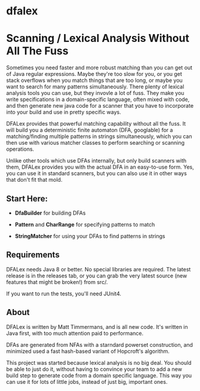 # dfalex

Scanning / Lexical Analysis Without All The Fuss
================================================

Sometimes you need faster and more robust matching than you can get out of Java regular expressions.  Maybe they're too slow for you, or you get stack overflows when you match things that are too long, or maybe you want to search for many patterns simultaneously.  There plenty of lexical analysis tools you can use, but they invovle a lot of fuss.  They make you write specifications in a domain-specific language, often mixed with code, and then generate new java code for a scanner that you have to incorporate into your build and use in pretty specific ways.

DFALex provides that powerful matching capability without all the fuss.  It will build you a deterministic finite automaton (DFA, googlable) for a matching/finding multiple patterns in strings simultaneously, which you can then use with various matcher classes to perform searching or scanning operations.

Unlike other tools which use DFAs internally, but only build scanners with them, DFALex provides you with the actual DFA in an easy-to-use form.  Yes, you can use it in standard scanners, but you can also use it in other ways that don't fit that mold.

Start Here:
-----------

* **DfaBuilder** for building DFAs

* **Pattern** and **CharRange** for specifying patterns to match

* **StringMatcher** for using your DFAs to find patterns in strings

Requirements
------------

DFALex needs Java 8 or better.  No special libraries are required. The latest release is in the releases tab, or you can grab the very latest source (new features that might be broken!) from src/.

If you want to run the tests, you'll need JUnit4.

About
-----

DFALex is written by Matt Timmermans, and is all new code.  It's written in Java first, with too much attention paid to performance.

DFAs are generated from NFAs with a starndard powerset construction, and minimized used a fast hash-based variant of Hopcroft's algorithm.

This project was started because lexical analysis is no big deal.  You should be able to just do it, without having to convince your team to add a new build step to generate code from a domain specific language.  This way you can use it for lots of little jobs, instead of just big, important ones.